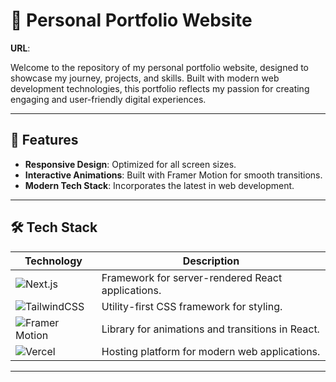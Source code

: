 # 🌟 Personal Portfolio Website  
**URL**: []()  

Welcome to the repository of my personal portfolio website, designed to showcase my journey, projects, and skills. Built with modern web development technologies, this portfolio reflects my passion for creating engaging and user-friendly digital experiences.  

---

## 🚀 Features  
- **Responsive Design**: Optimized for all screen sizes.  
- **Interactive Animations**: Built with Framer Motion for smooth transitions.  
- **Modern Tech Stack**: Incorporates the latest in web development.  

---

## 🛠️ Tech Stack  

| **Technology** | **Description** |  
| -------------- | --------------- |  
| ![Next.js](https://img.shields.io/badge/Next.js-000?style=for-the-badge&logo=next.js&logoColor=white) | Framework for server-rendered React applications. |  
| ![TailwindCSS](https://img.shields.io/badge/TailwindCSS-38B2AC?style=for-the-badge&logo=tailwind-css&logoColor=white) | Utility-first CSS framework for styling. |  
| ![Framer Motion](https://img.shields.io/badge/Framer%20Motion-0055FF?style=for-the-badge&logo=framer&logoColor=white) | Library for animations and transitions in React. |  
| ![Vercel](https://img.shields.io/badge/Vercel-000?style=for-the-badge&logo=vercel&logoColor=white) | Hosting platform for modern web applications. |  

---

